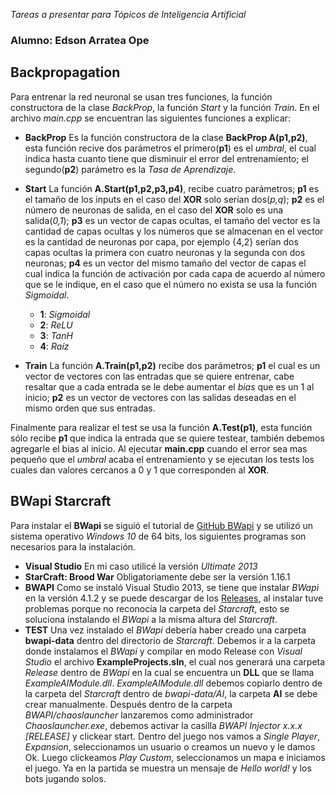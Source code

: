 *Tareas a presentar para Tópicos de Inteligencia Artificial*
### Alumno: Edson Arratea Ope
## Backpropagation
Para entrenar la red neuronal se usan tres funciones, la función constructora de la clase *BackProp*, la función *Start* y la función *Train*.
En el archivo *main.cpp* se encuentran las siguientes funciones a explicar:
- **BackProp**
  Es la función constructora de la clase **BackProp A(p1,p2)**, esta función recive dos parámetros el primero(**p1**) es el *umbral*, el cual indica hasta cuanto tiene que disminuir el error del entrenamiento; el segundo(**p2**) parámetro es la *Tasa de Aprendizaje*. 

- **Start**
  La función **A.Start(p1,p2,p3,p4)**, recibe cuatro parámetros; **p1** es el tamaño de los inputs en el caso del **XOR** solo serían dos(*p,q*); **p2** es el número de neuronas de salida, en el caso del **XOR** solo es una salida(*0,1*); **p3** es un vector de capas ocultas, el tamaño del vector es la cantidad de capas ocultas y los números que se almacenan en el vector es la cantidad de neuronas por capa, por ejemplo {4,2} serían dos capas ocultas la primera con cuatro neuronas y la segunda con dos neuronas; **p4** es un vector del mismo tamaño del vector de capas el cual indica la función de activación por cada capa de acuerdo al número que se le indique, en el caso que el número no exista se usa la función *Sigmoidal*.
  - **1**: *Sigmoidal*
  - **2**: *ReLU*
  - **3**: *TanH*
  - **4**: *Raíz*

- **Train**
  La función **A.Train(p1,p2)** recibe dos parámetros; **p1** el cual es un vector de vectores con las entradas que se quiere entrenar, cabe resaltar que a cada entrada se le debe aumentar el *bias* que es un 1 al inicio; **p2** es un vector de vectores con las salidas deseadas en el mismo orden que sus entradas.  

Finalmente para realizar el test se usa la función **A.Test(p1)**, esta función sólo recibe **p1** que indica la entrada que se quiere testear, también debemos agregarle el bias al inicio. Al ejecutar **main.cpp** cuando el error sea mas pequeño que el *umbral* acaba el entrenamiento y se ejecutan los tests los cuales dan valores cercanos a 0 y 1 que corresponden al **XOR**.

## BWapi Starcraft

Para instalar el **BWapi** se siguió el tutorial de [GitHub BWapi](https://github.com/bwapi/bwapi) y se utilizó un sistema operativo *Windows 10* de 64 bits, los siguientes programas son necesarios para la instalación.

- **Visual Studio**
    En mi caso utilicé la versión *Ultimate 2013*
-  **StarCraft: Brood War**
   Obligatoriamente debe ser la versión 1.16.1
-  **BWAPI**
   Como se instaló Visual Studio 2013, se tiene que instalar *BWapi* en la versión 4.1.2 y se puede descargar de los [Releases](https://github.com/bwapi/bwapi/releases), al instalar tuve problemas porque no reconocía la carpeta del *Starcraft*, esto se soluciona instalando el *BWapi* a la misma altura del *Starcraft*. 
- **TEST**
Una vez instalado el *BWapi* debería haber creado una carpeta **bwapi-data** dentro del directorio de *Starcraft*.
Debemos ir a la carpeta donde instalamos el *BWapi* y compilar en modo Release con *Visual Studio* el archivo **ExampleProjects.sln**, el cual nos generará una carpeta *Release* dentro de *BWapi* en la cual se encuentra un **DLL** que se llama *ExampleAIModule.dll*.
*ExampleAIModule.dll* debemos copiarlo dentro de la carpeta del *Starcraft* dentro de *bwapi-data/AI*, la carpeta **AI** se debe crear manualmente.
Después dentro de la carpeta *BWAPI/chaoslauncher* lanzaremos como administrador *Chaoslauncher.exe*, debemos activar la casilla *BWAPI Injector x.x.x [RELEASE]* y clickear start.
Dentro del juego nos vamos a *Single Player*, *Expansion*, seleccionamos un usuario o creamos un nuevo y le damos Ok.
Luego clickeamos *Play Custom*, seleccionamos un mapa e iniciamos el juego.
Ya en la partida se muestra un mensaje de *Hello world!* y los bots jugando solos.

  